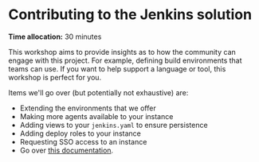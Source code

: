 # Contributing to the Jenkins solution

**Time allocation:** 30 minutes

This workshop aims to provide insights as to how the community can engage with this project. For example, defining build environments that teams can use. If you want to help support a language or tool, this workshop is perfect for you.

Items we'll go over (but potentially not exhaustive) are:

- Extending the environments that we offer
- Making more agents available to your instance
- Adding views to your `jenkins.yaml` to ensure persistence
- Adding deploy roles to your instance
- Requesting SSO access to an instance
- Go over [this documentation](https://github.com/emisgroup/jenkins-infrastructure/wiki/Environments-and-tools).
